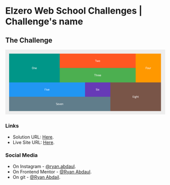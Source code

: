 # Elzero Web School Challenges | Challenge's name
## The Challenge
<img src="Screenshot 2024-03-12 at 17-25-24 Colored Boxes.png"/>

### Links
- Solution URL: [Here](https://github.com/RyanAbdaul/Colored-Boxes).
- Live Site URL: [Here](https://ryanabdaul.github.io/Colored-Boxes/).

### Social Media
- On Instagram - [@ryan.abdaul](https://www.instagram.com/ryan.abdaul/).
- On Frontend Mentor - [@Ryan Abdaul](https://www.frontendmentor.io/profile/RyanAbdaul).
- On git - [@Ryan Abdail](https://github.com/RyanAbdaul).